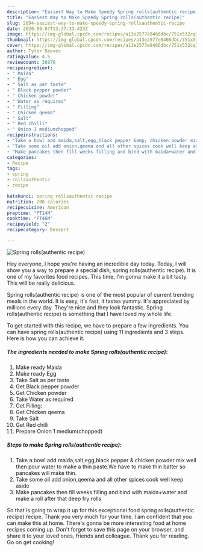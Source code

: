 ```yaml
---
description: "Easiest Way to Make Speedy Spring rolls(authentic recipe)"
title: "Easiest Way to Make Speedy Spring rolls(authentic recipe)"
slug: 2094-easiest-way-to-make-speedy-spring-rollsauthentic-recipe
date: 2020-09-07T13:37:33.423Z
image: https://img-global.cpcdn.com/recipes/a13e2577e8466dbc/751x532cq70/spring-rollsauthentic-recipe-recipe-main-photo.jpg
thumbnail: https://img-global.cpcdn.com/recipes/a13e2577e8466dbc/751x532cq70/spring-rollsauthentic-recipe-recipe-main-photo.jpg
cover: https://img-global.cpcdn.com/recipes/a13e2577e8466dbc/751x532cq70/spring-rollsauthentic-recipe-recipe-main-photo.jpg
author: Tyler Reeves
ratingvalue: 4.5
reviewcount: 30876
recipeingredient:
- " Maida"
- " Egg"
- " Salt as per taste"
- " Black pepper powder"
- " Chicken powder"
- " Water as required"
- " Filling"
- " Chicken qeema"
- " Salt"
- " Red chilli"
- " Onion 1 mediumchopped"
recipeinstructions:
- "Take a bowl add maida,salt,egg,black pepper &amp; chicken powder mix well then pour water to make a thin paste.We have to make thin batter so pancakes will make thin."
- "Take some oil add onion,qeema and all other spices cook well keep aside"
- "Make pancakes then fill weeks filling and bind with maida+water and make a roll after that deep fry rolls"
categories:
- Recipe
tags:
- spring
- rollsauthentic
- recipe

katakunci: spring rollsauthentic recipe 
nutrition: 200 calories
recipecuisine: American
preptime: "PT14M"
cooktime: "PT46M"
recipeyield: "2"
recipecategory: Dessert

---
```



![Spring rolls(authentic recipe)](https://img-global.cpcdn.com/recipes/a13e2577e8466dbc/751x532cq70/spring-rollsauthentic-recipe-recipe-main-photo.jpg)

Hey everyone, I hope you're having an incredible day today. Today, I will show you a way to prepare a special dish, spring rolls(authentic recipe). It is one of my favorites food recipes. This time, I'm gonna make it a bit tasty. This will be really delicious.

Spring rolls(authentic recipe) is one of the most popular of current trending meals in the world. It is easy, it's fast, it tastes yummy. It's appreciated by millions every day. They're nice and they look fantastic. Spring rolls(authentic recipe) is something that I have loved my whole life.




To get started with this recipe, we have to prepare a few ingredients. You can have spring rolls(authentic recipe) using 11 ingredients and 3 steps. Here is how you can achieve it.

<!--inarticleads1-->

##### The ingredients needed to make Spring rolls(authentic recipe):

1. Make ready  Maida
1. Make ready  Egg
1. Take  Salt as per taste
1. Get  Black pepper powder
1. Get  Chicken powder
1. Take  Water as required
1. Get  Filling:
1. Get  Chicken qeema
1. Take  Salt
1. Get  Red chilli
1. Prepare  Onion 1 medium(chopped)




<!--inarticleads2-->

##### Steps to make Spring rolls(authentic recipe):

1. Take a bowl add maida,salt,egg,black pepper &amp; chicken powder mix well then pour water to make a thin paste.We have to make thin batter so pancakes will make thin.
1. Take some oil add onion,qeema and all other spices cook well keep aside
1. Make pancakes then fill weeks filling and bind with maida+water and make a roll after that deep fry rolls




So that is going to wrap it up for this exceptional food spring rolls(authentic recipe) recipe. Thank you very much for your time. I am confident that you can make this at home. There's gonna be more interesting food at home recipes coming up. Don't forget to save this page on your browser, and share it to your loved ones, friends and colleague. Thank you for reading. Go on get cooking!
